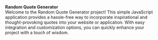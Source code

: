 <b>Random Quote Generator</b>
<br>
Welcome to the Random Quote Generator project! This simple JavaScript application provides a hassle-free way to incorporate inspirational and thought-provoking quotes into your website or application. With easy integration and customization options, you can quickly enhance your project with a touch of wisdom.
